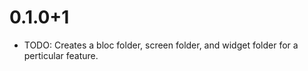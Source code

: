 # 0.1.0+1

- TODO: Creates a bloc folder, screen folder, and widget folder for a perticular feature.
